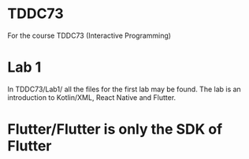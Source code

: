 # TDDC73
 For the course TDDC73 (Interactive Programming)

# Lab 1
In TDDC73/Lab1/ all the files for the first lab may be found. The lab is an introduction to Kotlin/XML, React Native and Flutter.

# Flutter/Flutter is only the SDK of Flutter